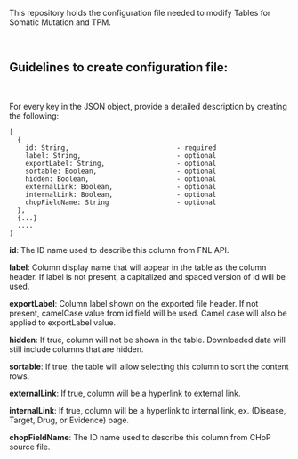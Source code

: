 
<p>This repository holds the configuration file needed to modify Tables for Somatic Mutation and TPM. <p>

<br>
<h2>Guidelines to create configuration file:</h2> <br>

<p>
For every key in the JSON object, provide a detailed description by creating the following:

    [
      {  
        id: String,                           - required 
        label: String,                        - optional
        exportLabel: String,                  - optional 
        sortable: Boolean,                    - optional
        hidden: Boolean,                      - optional
        externalLink: Boolean,                - optional
        internalLink: Boolean,                - optional
        chopFieldName: String                 - optional
      },
      {...}
      ....
    ]

  <b>id</b>: The ID name used to describe this column from FNL API.

  <b>label</b>: Column display name that will appear in the table as the column header. If label is not present, a capitalized and spaced version of id will be used.

  <b>exportLabel</b>: Column label shown on the exported file header. If not present, camelCase value from id field will be used. Camel case will also be applied to exportLabel value.

  <b>hidden</b>: If true, column will not be shown in the table. Downloaded data will still include columns that are hidden.

  <b>sortable</b>: If true, the table will allow selecting this column to sort the content rows.

  <b>externalLink</b>: If true, column will be a hyperlink to external link. 

  <b>internalLink</b>: If true, column will be a hyperlink to internal link, ex. (Disease, Target, Drug, or Evidence) page. 

  <b>chopFieldName</b>: The ID name used to describe this column from CHoP source file.
</p>